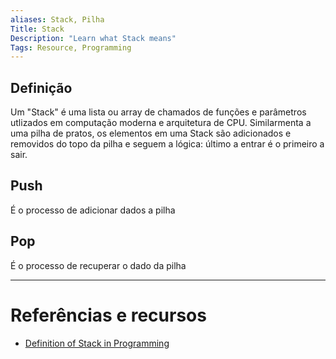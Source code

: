 ```yaml
---
aliases: Stack, Pilha
Title: Stack
Description: "Learn what Stack means"
Tags: Resource, Programming
---
```

## Definição
Um "Stack" é uma lista ou array de chamados de funções e parâmetros utlizados em computação moderna e arquitetura de CPU.
Similarmenta a uma pilha de pratos, os elementos em uma Stack são adicionados e removidos do topo da pilha e seguem a lógica: último a entrar é o primeiro a sair.

## Push
É o processo de adicionar dados a pilha
## Pop
É o processo de recuperar o dado da pilha

--- 

# Referências e recursos
- [Definition of Stack in Programming](https://www.thoughtco.com/definition-of-stack-in-programming-958162)